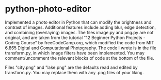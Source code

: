 # python-photo-editor

Implemented a photo editor in Python that can modify the brightness and contrast of images. Additional features include adding blur, edge detection, and combining (overlaying) images. 
The files image.py and png.py are not original, and are taken from the tutorial "12 Beginner Python Projects - Coding Course" by freeCodeCamp.org, which modified the code from MIT 6.865 Digital and Computational Photography. The code I wrote is in the file transform.py, in which image filters have been implemented. You may comment/uncomment the relevant blocks of code at the bottom of the file. 

Files "city.png" and "lake.png" are the defaults read and edited by transform.py. You may replace them with any .png files of your liking. 
